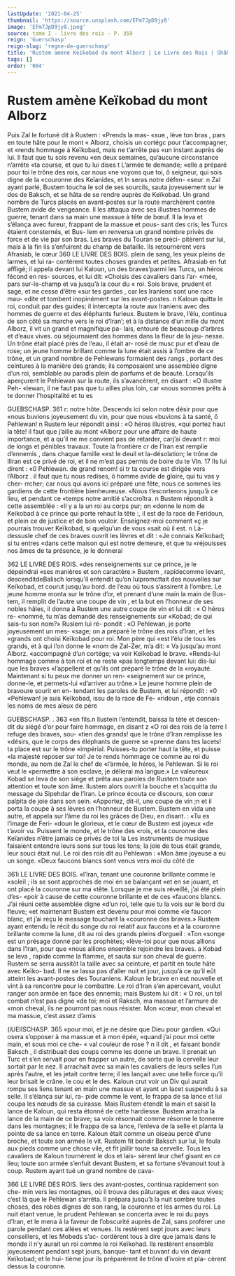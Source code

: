 ```yaml
---
lastUpdate: '2021-04-25'
thumbnail: 'https://source.unsplash.com/EFm7JpD9jy8'
image: 'EFm7JpD9jy8.jpeg'
source: tome I - livre des rois - P. 359
reign: 'Guerschasp'
reign-slug: 'regne-de-guerschasp'
title: 'Rustem amène Keïkobad du mont Alborz | Le Livre des Rois | Shâhnâmeh'
tags: []
order: '004'
---
```


# Rustem amène Keïkobad du mont Alborz

Puis Zal le fortuné dit à Rustem : «Prends la mas-
«sue , lève ton bras , pars en toute hâte pour le mont
« Alborz, choisis un cortégc pour t’accompagner, et
«rends hommage à Keïkobad, mais ne t’arrête pas
«un instant auprès de lui. Il faut que tu sois revenu «en deux semaines, qu’aucune circonstance n’arrête
«ta course, et que tu lui dises t L’armée te demande;
«elle a préparé pour toi le trône des rois, car nous
«ne voyons que toi, ô seigneur, qui sois digne de la «couronne des Keïanides, et ln seras notre défen- «seur. n Zal ayant parlé, Bustem toucha le sol de ses sourcils, sauta joyeusement sur le dos de Baksch, et se hâta de se rendre auprès de Keïkobad. Un grand nombre de Turcs placés en avant-postes sur la route marchèrent contre Bustem avide de vengeance. Il les attaqua avec ses illustres hommes de guerre, tenant dans sa main une massue à tête de bœuf. Il la leva et s’élança avec fureur, frappant de la massue et pous-
sant des cris; les Turcs étaient consternés, et Bus-
lem en renversa un grand nombre privés de force et de vie par son bras. Les braves du Touran se préci- pitèrent sur lui, mais à la fin ils s’enfuirent du champ
de bataille. Ils retournèrent vers Afrasiab, le cœur
360 LE LIVRE DES BOIS.
plein de sang, les yeux pleins de larmes, et lui ra- contèrent toutes choses grandes et petites. Afrasiab en fut affligé; il appela devant lui Kaloun, un des braves’parmi les Turcs, un héros fécond en res-
sources, et lui dit: «Choisis des cavaliers dans l’ar- «mée, pars sur-le-champ et va jusqu’à la cour du
« roi. Sois brave, prudent et sage, et ne cesse d’être
«sur tes gardes , car les Iraniens sont une race mau- «dite et tombent inopinément sur les avant-postes. n
Kaloun quitta le roi, conduit par des guides; il intercepta la route aux Iraniens avec des hommes de guerre et des éléphants furieux.
Bustem le brave, l’élu, continua de son côté sa marche vers le roi d’Iran’; et à la distance d’un mille
du mont Alborz, il vit un grand et magnifique pa- lais, entouré de beaucoup d’arbres et d’eaux vives.
où séjournaient des hommes dans la fleur de la jeu- nesse. Un trône était placé près de l’eau, il était ar-
rosé de musc pur et d’eau de rose; un jeune homme brillant comme la lune était assis à l’ombre de ce trône, et un grand nombre de Pehlewans formaient des rangs , portant des ceintures à la manière des grands; ils composaient une assemblée digne d’un
roi, semblable au paradis plein de parfums et de beauté. Lorsqu’ils aperçurent le Pehlewan sur la
route, ils s’avancèrent, en disant : «O illustre Peh-
«lewan, il ne faut pas que tu ailles plus loin, car «nous sommes prêts à te donner l’hospitalité et tu es

GUEBSCHASP. 361 r: notre hôte. Descends ici selon notre désir pour que
«nous buvions joyeusement du vin, pour que nous «buvions à ta santé, ô Pehlewan! n
Rustem leur répondit ainsi : «O héros illustres,
«qui portez haut la tête! il faut que j’aille au mont
«Alborz pour une affaire de haute importance, et a qu’il ne me convient pas de retarder, carj’ai devant
r: moi de longs et pénibles travaux. Toute la frontière cr de l’Iran est remplie d’ennemis , dans chaque famille
«est le deuil et la-désolation; le trône de lllran est ce privé de roi, et il ne m’est pas permis de boire du te Vln. 17
Ils lui dirent : «0 Pehlewan. de grand renom! si tr ta course est dirigée vers l’Alborz . il faut que tu nous
redises, ô homme avide de gloire, qui tu vas y cher- rrcher; car nous qui avons ici préparé une fête, nous
ce sommes les gardiens de cette frontière bienheureuse. «Nous t’escorterons jusqu’à ce lieu, et pendant ce
«temps notre amitié s’accroîtra. n Bustem répondit à
cette assemblée : «Il y a la un roi au corps pur; on «donne le nom de Keikobad à ce prince qui porte rehaut la tête :, il est de la race de Feridoun, et plein ce de justice et de bon vouloir. Enseignez-moi comment «ç je pourrais trouver Keïkobad, si quelqu’un de vous
«sait où il est. n Là-dessusle chef de ces braves ouvrit les lèvres et dit : «Je connais Keïkobad; si tu entres «dans cette maison qui est notre demeure, et que tu «réjouisses nos âmes de ta présence, je le donnerai

362 LE LIVRE DES ROIS.
«des renseignements sur ce prince, je le dépeindrai «ses manières et son caractère.»
Bustem , rapidecomme levant, descenditdeBalisch lorsqu’il entendit qu’on Iuipromcttait des nouvelles sur Keïkobad, et courut jusqu’au bord. de l’eau où tous
s’assirent à l’ombre. Le jeune homme monta sur le
trône d’or, et prenant d’une main la main de Bus-
tem, il remplit de l’autre une coupe de vin , et la but en l’honneur de ses nobles hâles, il donna à Rustem
une autre coupe de vin et lui dit : « O héros re- «nommé, tu m’as demandé des renseignements sur «Kobad; de qui sais-tu son nom?» Ruslem lui ré- pondit : «O Pehlewan, je porte joyeusement un mes- «sage; on a préparé le trône des rois d’lran, et les
«grands ont choisi Keïkobad pour roi. Mon père qui «est l’élu de tous les grands, et à qui l’on donne le
«nom de Zal-Zer, m’a dit: « Va jusqu’au mont Alborz. «accompagné d’un cortége; va voir Keïkobad le brave.
«Rends-lui hommage comme à ton roi et ne reste «pas longtemps devant lui: dis-lui que les braves «l’appellent et qu’ils ont préparé le trône de la
«royauté. Maintenant si tu peux me donner un ren-
«seignement sur ce prince, donne-le, et permets-lui «d’arriver au trône.»
Le jeune homme plein de bravoure sourit en en- tendant les paroles de Bustem, et lui répondit : «0 «Pehlewan! je suis Keïkobad, issu de la race de Fe- «ridoun , etje connais les noms de mes aïeux de père

GUEBSCHASP. . 363 «en fils.n llustein l’entendit, baissa la tète et descen-
dit du siégé d’or pour faire hommage, en disant z
«O roi des rois de la terre l refuge des braves, sou- «tien des grands! que le trône d’lran remplisse les «désirs, que le corps des éléphants de guerre se
«prenne dans tes lacets! ta place est sur le trône «impérial. Puisses-tu porter haut la tête, et puisse
«la majesté reposer sur toi! Je te rends hommage
ce comme au roi du monde, au nom de Zal le chef de «l’armée, le héros, le Pehlewan. Si le roi veut le «permettre à son esclave, je délierai ma langue.»
Le valeureux Kobad se leva de son siège et prêta aux paroles de Rustem toute son attention et toute son âme. llustem alors ouvrit la bouche et s’acquitta du message du Sipehdar de l’lran. Le prince écouta ce discours, son cœur palpita de joie dans son sein. «Apportez, dit-il, une coupe de vin ;n et il porta la coupe à ses lèvres en l’honneur de Bustem. Bustem
en vida une autre, et appela sur l’âme du roi les grâces de Dieu, en disant. : «Tu es l’image de Feri-
«doun le glorieux, et le cœur de Bustem est joyeux «de t’avoir vu. Puissent le monde, et le trône des
«rois, et la couronne des Keïanides n’être jamais
ce privés de toi la Les instruments de musique faisaient entendre leurs sons sur tous les tons; la joie de tous était grande, leur souci était nul. Le roi des rois dit
au Pehlewan : «Mon âme joyeuse a eu un songe. «Deux faucons blancs sont venus vers moi du côté de

361i LE LIVRE DES BOIS.
«l’lran, tenant une couronne brillante comme le «soleil ; ils se sont approchés de moi en se balançant
«et en se jouant, et ont placé la couronne sur ma «tête. Lorsque je me suis réveillé, j’ai été plein d’es-
«poir à cause de cette couronne brillante et de ces «faucons blancs. J’ai réuni cette assemblée digne
«d’un roi, telle que tu la vois sur le bord du fleuve;
«et maintenant Bustem est devenu pour moi comme «le faucon blanc, et j’ai reçu le message touchant la «couronne des braves.»
Rustem ayant entendu le récit du songe du roi relatif aux faucons et à la couronne brillante comme la lune, dit au roi des grands pleins d’orgueil : «Ton «songe est un présage donné par les prophètes; «lève-toi pour que nous allions dans l’lran, pour que
«nous allions ensemble rejoindre les braves. a Kobad se leva , rapide comme la flamme, et sauta sur son cheval de guerre. Rustem se serra aussitôt la taille avec sa ceinture, et partit en toute hâte avec Keïko- bad. Il ne se lassa pas d’aller nuit et jour, jusqu’à
ce qu’il eût atteint les avant-postes des Touraniens.
Kaloun le brave en eut nouvelle et vint à sa rencontre pour le combattre. Le roi d’Iran s’en apercevant, voulut ranger son armée en face des ennemis; mais Bustem lui dit : « O roi, un tel combat n’est pas digne «de toi; moi et Raksch, ma massue et l’armure de «mon cheval, ils ne pourront pas nous résister. Mon «cœur, mon cheval et ma massue, c’est assez d’amis

(iUEIISCHASP. 365 «pour moi, et je ne désire que Dieu pour gardien.
«Qui osera s’opposer à ma massue et à mon épée,
«quand j’ai pour moi cette main, et sous moi ce che-
« val couleur de rose ? n Il dit , et faisant bondir Baksch ,
il distribuait des coups comme les donne un brave. Il prenait un Turc et s’en servait pour en frapper un autre, de sorte que la cervelle leur sortait par le nez. Il arrachait avec sa main les cavaliers de leurs selles l’un après l’autre, et les jetait contre terre; il les
lançait avec une telle force qu’il leur brisait le crâne.
le cou et le des. Kaloun crut voir un Div qui aurait rompu ses liens tenant en main une massue et ayant un lacet suspendu à sa selle. Il s’élança sur lui, ra-
pide comme le vent, le frappa de sa lance et lui coupa les nœuds de sa cuirasse. Mais Rustem étendit
la main et saisit la lance de Kaloun, qui resta étonné
de cette hardiesse. Bustem arracha la lance de la main de ce brave; sa voix résonnait comme résonne
le tonnerre dans les montagnes; il le frappa de sa
lance, l’enleva de la selle et planta la pointe de sa lance en terre. Kaloun était comme un oiseau percé d’une broche, et toute son armée le vit. Rustem fit bondir Baksch sur lui, le foula aux pieds comme une chose vile, et fit jaillir toute sa cervelle. Tous les cavaliers de Kaloun tournèrent le dos et lais- sèrent leur chef gisant en ce lieu; toute son armée s’enfuit devant Bustem, et sa fortune s’évanouit tout
à coup. Rustem ayant tué un grand nombre de cava-

366 LE LIVRE DES ROIS.
Iiers des avant-postes, continua rapidement son che- min vers les montagnes, où il trouva des pâturages
et des eaux vives; c’est là que le Pehlewan s’arrêta.
Il prépara jusqu’à la nuit sombre toutes choses, des
robes dignes de son rang, la couronne et les armes du roi. La nuit étant venue, le prudent Pehlewan
se concerta avec le roi du pays d’lran, et le mena à
la faveur de l’obscurité auprès de Zal, sans proférer
une parole pendant ces allées et venues. Ils restèrent sept jours avec leurs conseillers, et les Mobeds s’ac- cordèrent tous à dire que jamais dans le monde il n’y aurait un roi comme le roi Keïkohad. Ils restèrent ensemble joyeusement pendant sept jours, banque- tant et buvant du vin devant Keïkobad; et le hui- tième jour ils préparèrent ile trône d’ivoire et pla-
cèrent dessus la couronne.
